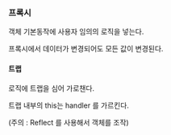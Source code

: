 ### 프록시

객체 기본동작에 사용자 임의의 로직을 넣는다.

프록시에서 데이터가 변경되어도 모든 값이 변경된다.



#### 트랩

로직에 트랩을 심어 가로챈다.

트랩 내부의 this는 handler 를 가르킨다.

(주의 : Reflect 를 사용해서 객체를 조작)






